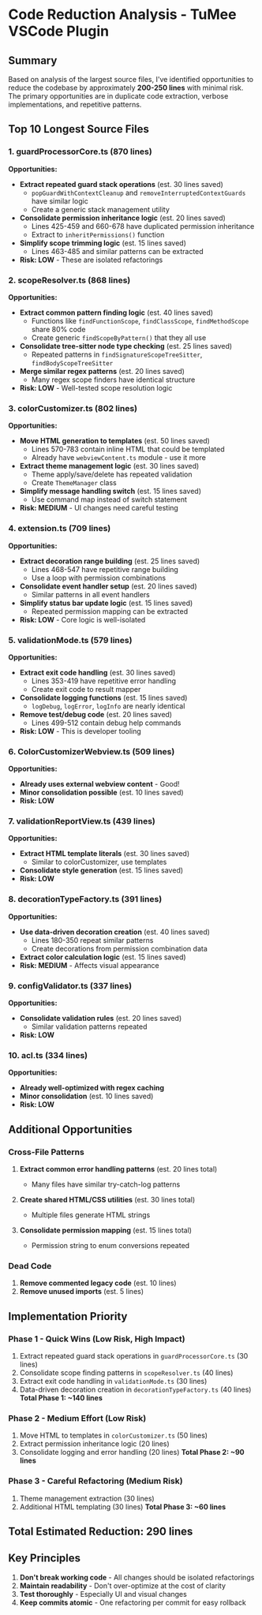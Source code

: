 # Code Reduction Analysis - TuMee VSCode Plugin

## Summary
Based on analysis of the largest source files, I've identified opportunities to reduce the codebase by approximately **200-250 lines** with minimal risk. The primary opportunities are in duplicate code extraction, verbose implementations, and repetitive patterns.

## Top 10 Longest Source Files

### 1. **guardProcessorCore.ts** (870 lines)
**Opportunities:**
- **Extract repeated guard stack operations** (est. 30 lines saved)
  - `popGuardWithContextCleanup` and `removeInterruptedContextGuards` have similar logic
  - Create a generic stack management utility
- **Consolidate permission inheritance logic** (est. 20 lines saved)
  - Lines 425-459 and 660-678 have duplicated permission inheritance
  - Extract to `inheritPermissions()` function
- **Simplify scope trimming logic** (est. 15 lines saved)
  - Lines 463-485 and similar patterns can be extracted
- **Risk: LOW** - These are isolated refactorings

### 2. **scopeResolver.ts** (868 lines)
**Opportunities:**
- **Extract common pattern finding logic** (est. 40 lines saved)
  - Functions like `findFunctionScope`, `findClassScope`, `findMethodScope` share 80% code
  - Create generic `findScopeByPattern()` that they all use
- **Consolidate tree-sitter node type checking** (est. 25 lines saved)
  - Repeated patterns in `findSignatureScopeTreeSitter`, `findBodyScopeTreeSitter`
- **Merge similar regex patterns** (est. 20 lines saved)
  - Many regex scope finders have identical structure
- **Risk: LOW** - Well-tested scope resolution logic

### 3. **colorCustomizer.ts** (802 lines)
**Opportunities:**
- **Move HTML generation to templates** (est. 50 lines saved)
  - Lines 570-783 contain inline HTML that could be templated
  - Already have `webviewContent.ts` module - use it more
- **Extract theme management logic** (est. 30 lines saved)
  - Theme apply/save/delete has repeated validation
  - Create `ThemeManager` class
- **Simplify message handling switch** (est. 15 lines saved)
  - Use command map instead of switch statement
- **Risk: MEDIUM** - UI changes need careful testing

### 4. **extension.ts** (709 lines)
**Opportunities:**
- **Extract decoration range building** (est. 25 lines saved)
  - Lines 468-547 have repetitive range building
  - Use a loop with permission combinations
- **Consolidate event handler setup** (est. 20 lines saved)
  - Similar patterns in all event handlers
- **Simplify status bar update logic** (est. 15 lines saved)
  - Repeated permission mapping can be extracted
- **Risk: LOW** - Core logic is well-isolated

### 5. **validationMode.ts** (579 lines)
**Opportunities:**
- **Extract exit code handling** (est. 30 lines saved)
  - Lines 353-419 have repetitive error handling
  - Create exit code to result mapper
- **Consolidate logging functions** (est. 15 lines saved)
  - `logDebug`, `logError`, `logInfo` are nearly identical
- **Remove test/debug code** (est. 20 lines saved)
  - Lines 499-512 contain debug help commands
- **Risk: LOW** - This is developer tooling

### 6. **ColorCustomizerWebview.ts** (509 lines)
**Opportunities:**
- **Already uses external webview content** - Good!
- **Minor consolidation possible** (est. 10 lines saved)
- **Risk: LOW**

### 7. **validationReportView.ts** (439 lines)
**Opportunities:**
- **Extract HTML template literals** (est. 30 lines saved)
  - Similar to colorCustomizer, use templates
- **Consolidate style generation** (est. 15 lines saved)
- **Risk: LOW**

### 8. **decorationTypeFactory.ts** (391 lines)
**Opportunities:**
- **Use data-driven decoration creation** (est. 40 lines saved)
  - Lines 180-350 repeat similar patterns
  - Create decorations from permission combination data
- **Extract color calculation logic** (est. 15 lines saved)
- **Risk: MEDIUM** - Affects visual appearance

### 9. **configValidator.ts** (337 lines)
**Opportunities:**
- **Consolidate validation rules** (est. 20 lines saved)
  - Similar validation patterns repeated
- **Risk: LOW**

### 10. **acl.ts** (334 lines)
**Opportunities:**
- **Already well-optimized with regex caching**
- **Minor consolidation** (est. 10 lines saved)
- **Risk: LOW**

## Additional Opportunities

### Cross-File Patterns
1. **Extract common error handling patterns** (est. 20 lines total)
   - Many files have similar try-catch-log patterns
   
2. **Create shared HTML/CSS utilities** (est. 30 lines total)
   - Multiple files generate HTML strings
   
3. **Consolidate permission mapping** (est. 15 lines total)
   - Permission string to enum conversions repeated

### Dead Code
1. **Remove commented legacy code** (est. 10 lines)
2. **Remove unused imports** (est. 5 lines)

## Implementation Priority

### Phase 1 - Quick Wins (Low Risk, High Impact)
1. Extract repeated guard stack operations in `guardProcessorCore.ts` (30 lines)
2. Consolidate scope finding patterns in `scopeResolver.ts` (40 lines)
3. Extract exit code handling in `validationMode.ts` (30 lines)
4. Data-driven decoration creation in `decorationTypeFactory.ts` (40 lines)
**Total Phase 1: ~140 lines**

### Phase 2 - Medium Effort (Low Risk)
1. Move HTML to templates in `colorCustomizer.ts` (50 lines)
2. Extract permission inheritance logic (20 lines)
3. Consolidate logging and error handling (20 lines)
**Total Phase 2: ~90 lines**

### Phase 3 - Careful Refactoring (Medium Risk)
1. Theme management extraction (30 lines)
2. Additional HTML templating (30 lines)
**Total Phase 3: ~60 lines**

## Total Estimated Reduction: 290 lines

## Key Principles
1. **Don't break working code** - All changes should be isolated refactorings
2. **Maintain readability** - Don't over-optimize at the cost of clarity
3. **Test thoroughly** - Especially UI and visual changes
4. **Keep commits atomic** - One refactoring per commit for easy rollback
